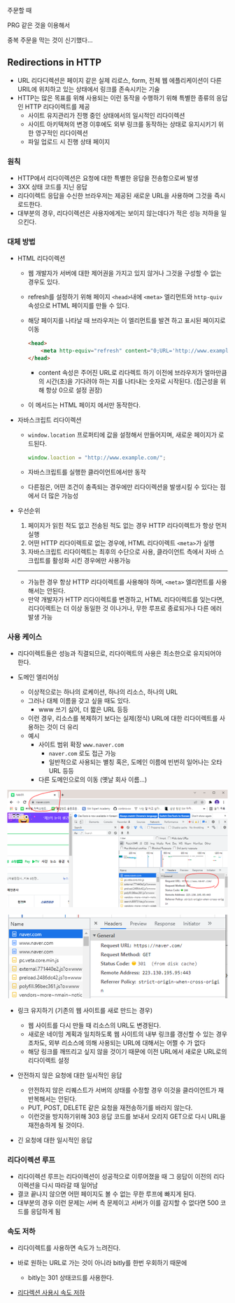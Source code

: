 주문할 때

PRG 같은 것을 이용해서 

중복 주문을 막는 것이 신기했다...

## Redirections in HTTP

- URL 리다디렉션은 페이지 같은 실제 리로스, form, 전체 웹 에플리케이션이 다른 URIL에 위치하고 있는 상태에서 링크를 존속시키는 기술
- HTTP는 많은 목표를 위해 사용되는 이런 동작을 수행하기 위해 특별한 종류의 응답인 HTTP 리다이렉트를 제공
  - 사이트 유지관리가 진행 중인 상태에서의 일시적인 리다이렉션
  - 사이트 아키텍쳐의 변경 이후에도 외부 링크를 동작하는 상태로 유지시키기 위한 영구적인 리다이렉션
  - 파일 업로드 시 진행 상태 페이지

### 원칙

- HTTP에서 리다이렉션은 요청에 대한 특별한 응답을 전송함으로써 발생
- 3XX 상태 코드를 지닌 응답
- 리다이렉트 응답을 수신한 브라우저는 제공된 새로운 URL을 사용하며 그것을 즉시 로드한다.
- 대부분의 경우, 리다이렉션은 사용자에게는 보이지 않는데다가 적은 성능 저하을 일으킨다.

### 대체 방법

- HTML 리다이렉션

  - 웹 개발자가 서버에 대한 제어권을 가지고 있지 않거나 그것을 구성할 수 없는 경우도 있다.

  - refresh를 설정하기 위해 페이지 `<head>`내에 `<meta>` 엘리먼트와 `http-quiv` 속성으로 HTML 페이지를 만들 수 있다.

  - 해당 페이지를 나타날 때 브라우저는 이 엘리먼트를 발견 하고 표시된 페이지로 이동

    ```HTML
    <head>
        <meta http-equiv="refresh" content="0;URL='http://www.example.com/'">
    </head>
    ```

    - content 속성은 주어진 URL로 리다렉트 하기 이전에 브라우저가 얼마만큼의 시간(초)을 기다려야 하는 지를 나타내는 숫자로 시작된다. (접근성을 위해 항상 0으로 설정 권장)

  - 이 메서드는 HTML 페이지 에서만 동작한다.

- 자바스크립트 리다이렉션

  - `window.location` 프로퍼티에 값을 설정해서 만들어지며, 새로운 페이지가 로드된다.

    ```javascript
    window.loaction = "http://www.example.com/";
    ```

  - 자바스크립트를 실행한 클라이언트에서만 동작
  - 다른점은, 어떤 조건이 충족되는 경우에만 리다이렉션을 발생시킬 수 있다는 점에서 더 많은 가능성

- 우선순위

  1. 페이지가 읽힌 적도 없고 전송된 적도 없는 경우 HTTP 리다이렉트가 항상 먼저 실행
  2. 어떤 HTTP 리다이렉트로 없는 경우에, HTML 리다이렉트 `<meta>`가 실행
  3. 자바스크립트 리다이렉트는 최후의 수단으로 사용, 클라이언트 측에서 자바 스크립트를 활성화 시킨 경우에만 사용가능

  --------------

  - 가능한 경우 항상 HTTP 리다이렉트를 사용해야 하며, `<meta>` 엘리먼트를 사용해서는 안된다.
  - 만약 개발자가 HTTP 리다이렉트를 변경하고, HTML 리다이렉트를 잊는다면, 리다이렉트는 더 이상 동일한 것 이나거나, 무한 루프로 종료되거나 다른 에러 발생 가능

### 사용 케이스

- 리다이렉트들은 성능과 직결되므로, 리다이렉트의 사용은 최소한으로 유지되어야 한다.

- 도메인 엘리어싱
  - 이상적으로는 하나의 로케이션, 하나의 리소스, 하나의 URL
  - 그러나 대체 이름을 갖고 싶을 때도 있다.
    - www 쓰기 싫어, 더 짧은 URL 등등
  - 이런 경우, 리소스를 복제하기 보다는 실제(정식) URL에 대한 리다이렉트를 사용하는 것이 더 유리
  - 예시
    - 사이트 범위 확장 `www.naver.com`
      - `naver.com` 로도 접근 가능
      - 일반적으로 사용되는 별칭 혹은, 도메인 이름에 빈번히 일어나는 오타 URL 등등
    - 다른 도메인으로의 이동 (옛날 회사 이름...) 

![image-20220216105554174](A2_0217.assets/image-20220216105554174.png)

![image-20220216110418612](A2_0217.assets/image-20220216110418612.png)

- 링크 유지하기 (기존의 웹 사이트를 새로 만드는 경우)
  - 웹 사이트를 다시 만들 때 리소스의 URL도 변경된다.
  - 새로운 네이밍 계획과 일치하도록 웹 사이트의 내부 링크를 갱신할 수 있는 경우조차도, 외부 리소스에 의해 사용되는 URL에 대해서는 어쩔 수 가 없다
  - 해당 링크를 깨뜨리고 싶지 않을 것이기 때문에 이전 URL에서 새로운 URL로의 리다이렉트 설정

- 안전하지 않은 요청에 대한 일시적인 응답
  - 안전하지 않은 리퀘스트가 서버의 상태를 수정할 경우 이것을 클라이언트가 재반복해서는 안된다.
  - PUT, POST, DELETE 같은 요청을 재전송하기를 바라지 않는다.
  - 이런것을 방지하기위해 303 응답 코드를 보내서 오리지 GET으로 다시 URL을 재전송하게 될 것이다.
- 긴 요청에 대한 일시적인 응답

### 리다이렉션 루프

- 리다이렉션 루프는 리다이렉션이 성공적으로 이루어졌을 때 그 응답이 이전의 리다이렉션을 다시 따라갈 때 일어남
- 결코 끝나지 않으면 어떤 페이지도 볼 수 없는 무한 루프에 빠지게 된다.
- 대부분의 경우 이런 문제는 서버 측 문제이고 서버가 이를 감지할 수 없다면 500 코드를 응답하게 됨



### 속도 저하

- 리다이렉트를 사용하면 속도가 느려진다.
- 바로 원하는 URL로 가는 것이 아니라 bitly를 한번 우회하기 때문에
  - bitly는 301 상태코드를 사용한다.



- [리다렉션 사용시 속도 저하](https://dm-note.tistory.com/entry/slow-bitly)

